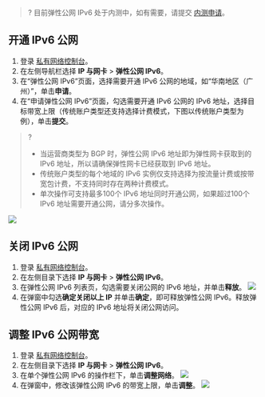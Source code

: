 >? 目前弹性公网 IPv6 处于内测中，如有需要，请提交 [内测申请](https://cloud.tencent.com/apply/p/a9k0gialqhj)。

## 开通 IPv6 公网
1. 登录 [私有网络控制台](https://console.cloud.tencent.com/vpc)。
2. 在左侧导航栏选择 **IP 与网卡** > **弹性公网 IPv6**。
3. 在“弹性公网 IPv6”页面，选择需要开通 IPv6 公网的地域，如“华南地区（广州）”，单击**申请**。
4. 在“申请弹性公网 IPv6”页面，勾选需要开通 IPv6 公网的 IPv6 地址，选择目标带宽上限（传统账户类型还支持选择计费模式，下图以传统账户类型为例），单击**提交**。
>?
>- 当运营商类型为 BGP 时，弹性公网 IPv6 地址即为弹性网卡获取到的 IPv6 地址，所以请确保弹性网卡已经获取到 IPv6 地址。
>- 传统账户类型的每个地域的 IPv6 实例仅支持选择为按流量计费或按带宽包计费，不支持同时存在两种计费模式。
>- 单次操作可支持最多100个 IPv6 地址同时开通公网，如果超过100个 IPv6 地址需要开通公网，请分多次操作。
>
![](https://main.qcloudimg.com/raw/f342a6010de213cb43b321f13711ac7a.png)

## 关闭 IPv6 公网
1. 登录 [私有网络控制台](https://console.cloud.tencent.com/vpc)。
2. 在左侧目录下选择 **IP 与网卡** > **弹性公网 IPv6**。
3. 在弹性公网 IPv6 列表页，勾选需要关闭公网的 IPv6 地址，并单击**释放**。
 ![](https://main.qcloudimg.com/raw/c327e00a6f68ae0e89bf18c4bbd5ac87.png)
4. 在弹窗中勾选**确定关闭以上 IP** 并单击**确定**，即可释放弹性公网 IPv6。释放弹性公网 IPv6 后，对应的 IPv6 地址将关闭公网访问。


## 调整 IPv6 公网带宽
1. 登录 [私有网络控制台](https://console.cloud.tencent.com/vpc)。
2. 在左侧目录下选择 **IP 与网卡** > **弹性公网 IPv6**。
3. 在单个弹性公网 IPv6 的操作栏下，单击**调整网络**。
![](https://main.qcloudimg.com/raw/37e9fae5f1afdc2b51ede5ec9d10c491.png)
4. 在弹窗中，修改该弹性公网 IPv6 的带宽上限，单击**调整**。
![](https://main.qcloudimg.com/raw/2edd77e622c0253a3884522a4c073f5c.png)
